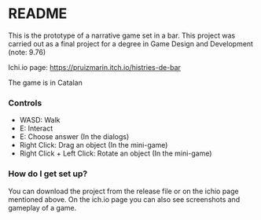 # README #

This is the prototype of a narrative game set in a bar. This project was carried out as a final project for a degree in Game Design and Development (note: 9.76)

Ichi.io page: https://pruizmarin.itch.io/histries-de-bar

The game is in Catalan

### Controls ###

* WASD: Walk
* E: Interact
* E: Choose answer (In the dialogs)
* Right Click: Drag an object (In the mini-game)
* Right Click + Left Click: Rotate an object (In the mini-game)

### How do I get set up? ###

You can download the project from the release file or on the ichio page mentioned above. On the ich.io page you can also see screenshots and gameplay of a game.
